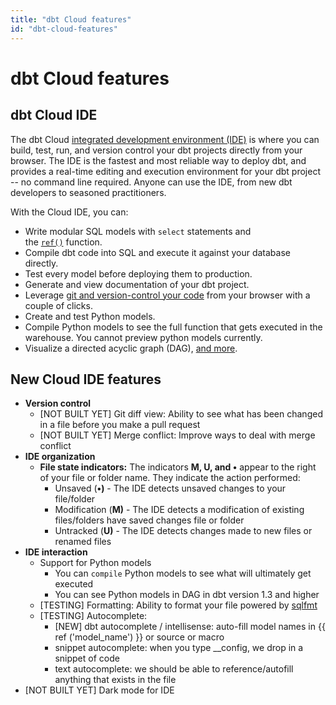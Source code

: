 ```yaml
---
title: "dbt Cloud features"
id: "dbt-cloud-features"
---
```


# dbt Cloud features

## **dbt Cloud IDE**

The dbt Cloud [integrated development environment (IDE)](/docs/develop/develop-in-ide) is where you can build, test, run, and version control your dbt projects directly from your browser. The IDE is the fastest and most reliable way to deploy dbt, and provides a real-time editing and execution environment for your dbt project -- no command line required.  Anyone can use the IDE, from new dbt developers to seasoned practitioners.

With the Cloud IDE, you can:

- Write modular SQL models with `select` statements and the [`ref()`](/docs.getdbt.com/reference/dbt-jinja-functions/ref) function.
- Compile dbt code into SQL and execute it against your database directly.
- Test every model before deploying them to production.
- Generate and view documentation of your dbt project.
- Leverage [git and version-control your code](/docs/collaborate/git/version-control-basics) from your browser with a couple of clicks.
- Create and test Python models.
- Compile Python models to see the full function that gets executed in the warehouse. You cannot preview python models currently.
- Visualize a directed acyclic graph (DAG), [and more](/docs/develop/dbt-cloud-tips).

## New Cloud IDE features

- **Version control**
    - [NOT BUILT YET] Git diff view: Ability to see what has been changed in a file before you make a pull request
    - [NOT BUILT YET] Merge conflict: Improve ways to deal with merge conflict
- **IDE organization**
    - **File state indicators:** The indicators **M, U, and •** appear to the right of your file or folder name. They indicate the action performed:
        - Unsaved (**•)** - The IDE detects unsaved changes to your file/folder
        - Modification (**M)** - The IDE detects a modification of existing files/folders have saved changes file or folder
        - Untracked (**U)** - The IDE detects changes made to new files or renamed files
- **IDE interaction**
    - Support for Python models
        - You can `compile` Python models to see what will ultimately get executed
        - You can see Python models in DAG in dbt version 1.3 and higher
    - [TESTING] Formatting: Ability to format your file powered by [sqlfmt](http://sqlfmt.com/)
    - [TESTING] Autocomplete:
        - [NEW] dbt autocomplete / intellisense: auto-fill model names in {{ ref ('model_name') }} or source or macro
        - snippet autocomplete: when you type __config, we drop in a snippet of code
        - text autocomplete: we should be able to reference/autofill anything that exists in the file
- [NOT BUILT YET] Dark mode for IDE


<!--- 
The dbt Integrated Development Environment (IDE) provides a realtime editing and execution environment for your dbt project. In the dbt IDE, you can write, run, test, and version control the code in your dbt project from your browser -- no command line use required.

**Prerequisites**:

You must have a dbt Cloud account to use the IDE. Consult the guide on [using the dbt IDE](using-the-dbt-ide). Don't have an account? You can get started for free [here](https://www.getdbt.com/signup).

## Compiling and Running SQL

In the dbt IDE, you can compile dbt code into SQL and execute it against your database directly. The IDE leverages the open-source [dbt server](rpc) to intelligently recompile only the parts of your project that have changed. This brings the cycle time for dbt project development down from minutes to seconds.

<Lightbox src="/img/docs/dbt-cloud/d6a75a5-Screen_Shot_2019-11-05_at_9.04.02_PM.png" title="Executing dbt SQL in the browser"/>

## Running Projects

In addition to compiling and executing SQL, you can also *run* dbt projects in the dbt IDE. Use dbt's [rich model selection syntax](node-selection/syntax) to [run dbt commands](dbt-commands) directly in your browser.

The dbt IDE updates in real-time as models, tests, seeds, and operations are run. If a model or tests fails, you can dig into the logs to find and fix the issue.

<Lightbox src="/img/docs/dbt-cloud/50e939e-Screen_Shot_2019-11-05_at_9.08.38_PM.png" title="Running jobs and viewing results in the dbt IDE"/>

## Version Control

Leverage git directly from the dbt IDE to version control your code from your browser. You can branch, commit, push, and pull code with a couple of clicks - no command line required.

<Lightbox src="/img/docs/dbt-cloud/8959807-Screen_Shot_2019-11-05_at_9.15.46_PM.png" title="Creating a new git branch in the IDE"/>

## Dark mode
As Ben Franklin once said:

> In matters of principle, stand like a rock; in matters of taste, swim with the current.

<Lightbox src="/img/docs/dbt-cloud/7adcb15-Screen_Shot_2019-11-05_at_9.35.48_PM.png" title="Now with 205% more Dark"/> ---> 
